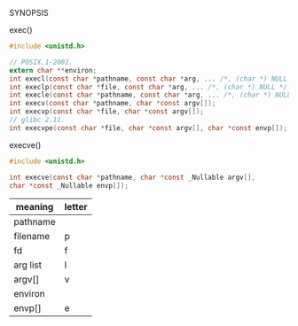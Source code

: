 SYNOPSIS

exec()

```c
#include <unistd.h>

// POSIX.1-2001.
extern char **environ;
int execl(const char *pathname, const char *arg, ... /*, (char *) NULL */);
int execlp(const char *file, const char *arg, ... /*, (char *) NULL */);
int execle(const char *pathname, const char *arg, ... /*, (char *) NULL, char *const envp[] */);
int execv(const char *pathname, char *const argv[]);
int execvp(const char *file, char *const argv[]);
// glibc 2.11.
int execvpe(const char *file, char *const argv[], char *const envp[]);
```

execve()

```c
#include <unistd.h>

int execve(const char *pathname, char *const _Nullable argv[],
char *const _Nullable envp[]);
```

| meaning  | letter |
| -------- | ------ |
| pathname |        |
| filename | p      |
| fd       | f      |
| arg list | l      |
| argv[]   | v      |
| environ  |        |
| envp[]   | e      |
